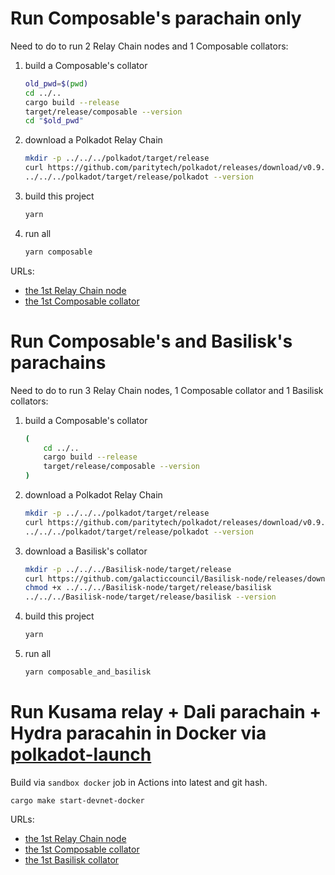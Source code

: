 # Run Composable's parachain only

Need to do to run 2 Relay Chain nodes and 1 Composable collators:

1. build a Composable's collator

	```bash
	old_pwd=$(pwd)
	cd ../..
	cargo build --release
	target/release/composable --version
	cd "$old_pwd"
    ```

2. download a Polkadot Relay Chain

	```bash
	mkdir -p ../../../polkadot/target/release
	curl https://github.com/paritytech/polkadot/releases/download/v0.9.18-rc4/polkadot -Lo ../../../polkadot/target/release/polkadot
	../../../polkadot/target/release/polkadot --version
    ```

3. build this project

	```bash
	yarn
	```

4. run all

	```bash
	yarn composable
	```

URLs:
* [the 1st Relay Chain node](https://polkadot.js.org/apps/?rpc=ws%3A%2F%2F127.0.0.1%3A9944#/explorer)
* [the 1st Composable collator](https://polkadot.js.org/apps/?rpc=ws%3A%2F%2F127.0.0.1%3A9988#/explorer)

# Run Composable's and Basilisk's parachains

Need to do to run 3 Relay Chain nodes, 1 Composable collator and 1 Basilisk collators:

1. build a Composable's collator

	```bash
	(
		cd ../..
		cargo build --release
		target/release/composable --version
	)
	```

2. download a Polkadot Relay Chain

	```bash
	mkdir -p ../../../polkadot/target/release
	curl https://github.com/paritytech/polkadot/releases/download/v0.9.18-rc4/polkadot -Lo ../../../polkadot/target/release/polkadot
	../../../polkadot/target/release/polkadot --version
    ```

3. download a Basilisk's collator

	```bash
	mkdir -p ../../../Basilisk-node/target/release
	curl https://github.com/galacticcouncil/Basilisk-node/releases/download/v7.0.1/basilisk -Lo ../../../Basilisk-node/target/release/basilisk
	chmod +x ../../../Basilisk-node/target/release/basilisk
	../../../Basilisk-node/target/release/basilisk --version
	```

4. build this project

	```bash
	yarn
	```

5. run all

	```bash
	yarn composable_and_basilisk
	```

# Run  Kusama relay + Dali parachain + Hydra paracahin in Docker via [polkadot-launch](https://github.com/paritytech/polkadot-launch)

Build via `sandbox docker` job in Actions into latest and git hash.

```
cargo make start-devnet-docker
```

URLs:
* [the 1st Relay Chain node](https://polkadot.js.org/apps/?rpc=ws%3A%2F%2F127.0.0.1%3A9944#/explorer)
* [the 1st Composable collator](https://polkadot.js.org/apps/?rpc=ws%3A%2F%2F127.0.0.1%3A9988#/explorer)
* [the 1st Basilisk collator](https://polkadot.js.org/apps/?rpc=ws%3A%2F%2F127.0.0.1%3A9998#/explorer)
